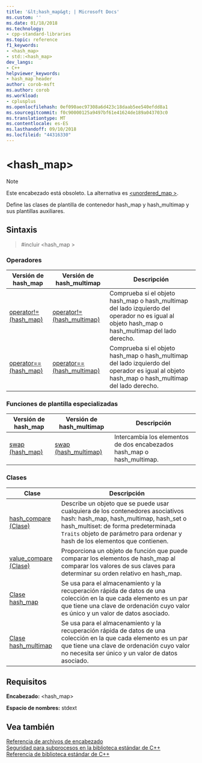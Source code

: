 ```yaml
---
title: '&lt;hash_map&gt; | Microsoft Docs'
ms.custom: ''
ms.date: 01/18/2018
ms.technology:
- cpp-standard-libraries
ms.topic: reference
f1_keywords:
- <hash_map>
- std::<hash_map>
dev_langs:
- C++
helpviewer_keywords:
- hash_map header
author: corob-msft
ms.author: corob
ms.workload:
- cplusplus
ms.openlocfilehash: 0ef090aec97308a6d423c18daab5ee540efdd8a1
ms.sourcegitcommit: f0c90000125a9497bf61e41624de189a043703c0
ms.translationtype: MT
ms.contentlocale: es-ES
ms.lasthandoff: 09/10/2018
ms.locfileid: "44316330"
---
```

# <a name="lthashmapgt"></a>&lt;hash_map&gt;

> [!NOTE]
> Este encabezado está obsoleto. La alternativa es [ \<unordered_map >](unordered-map.md).

Define las clases de plantilla de contenedor hash_map y hash_multimap y sus plantillas auxiliares.

## <a name="syntax"></a>Sintaxis

> #<a name="include-hashmap"></a>incluir \<hash_map >

### <a name="operators"></a>Operadores

|Versión de hash_map|Versión de hash_multimap|Descripción|
|-----------------------|----------------------------|-----------------|
|[operator!= (hash_map)](hash-map-operators.md#op_neq)|[operator!=(hash_multimap)](hash-map-operators.md#op_neq_mm)|Comprueba si el objeto hash_map o hash_multimap del lado izquierdo del operador no es igual al objeto hash_map o hash_multimap del lado derecho.|
|[operator== (hash_map)](hash-map-operators.md#op_eq_eq)|[operator== (hash_multimap)](hash-map-operators.md#op_eq_eq_mm)|Comprueba si el objeto hash_map o hash_multimap del lado izquierdo del operador es igual al objeto hash_map o hash_multimap del lado derecho.|

### <a name="specialized-template-functions"></a>Funciones de plantilla especializadas

|Versión de hash_map|Versión de hash_multimap|Descripción|
|-----------------------|----------------------------|-----------------|
|[swap (hash_map)](hash-map-class.md#swap)|[swap (hash_multimap)](hash-multimap-class.md#swap)|Intercambia los elementos de dos encabezados hash_map o hash_multimap.|

### <a name="classes"></a>Clases

|Clase|Descripción|
|-|-|
|[hash_compare (Clase)](hash-compare-class.md)|Describe un objeto que se puede usar cualquiera de los contenedores asociativos hash: hash_map, hash_multimap, hash_set o hash_multiset: de forma predeterminada `Traits` objeto de parámetro para ordenar y hash de los elementos que contienen.|
|[value_compare (Clase)](value-compare-class.md)|Proporciona un objeto de función que puede comparar los elementos de hash_map al comparar los valores de sus claves para determinar su orden relativo en hash_map.|
|[Clase hash_map](hash-map-class.md)|Se usa para el almacenamiento y la recuperación rápida de datos de una colección en la que cada elemento es un par que tiene una clave de ordenación cuyo valor es único y un valor de datos asociado.|
|[Clase hash_multimap](hash-multimap-class.md)|Se usa para el almacenamiento y la recuperación rápida de datos de una colección en la que cada elemento es un par que tiene una clave de ordenación cuyo valor no necesita ser único y un valor de datos asociado.|

## <a name="requirements"></a>Requisitos

**Encabezado:** \<hash_map>

**Espacio de nombres:** stdext

## <a name="see-also"></a>Vea también

[Referencia de archivos de encabezado](cpp-standard-library-header-files.md)<br/>
[Seguridad para subprocesos en la biblioteca estándar de C++](thread-safety-in-the-cpp-standard-library.md)<br/>
[Referencia de biblioteca estándar de C++](cpp-standard-library-reference.md)
